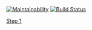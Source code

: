 [![Maintainability](https://api.codeclimate.com/v1/badges/399fb6e242b111db1e79/maintainability)](https://codeclimate.com/github/caviarman/project-lvl2-s349/maintainability)
[![Build Status](https://travis-ci.org/caviarman/project-lvl2-s349.svg?branch=master)](https://travis-ci.org/caviarman/project-lvl2-s349)

[Step 1](https://asciinema.org/a/0RgnIeFpH4adJuZl2QxFfWYPk)

